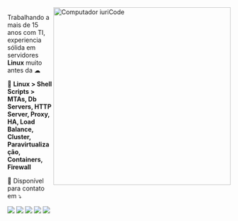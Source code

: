 <img src="https://raw.githubusercontent.com/MicaelliMedeiros/micaellimedeiros/master/image/computer-illustration.png" min-width="400px" max-width="400px" width="400px" align="right" alt="Computador iuriCode">

<p align="left"> 
  Trabalhando a mais de 15 anos com TI, experiencia sólida em servidores <b>Linux</b> muito antes da ☁
</p>

<p align="left">
  🐧 <strong>Linux > Shell Scripts > MTAs, Db Servers, HTTP Server, Proxy, HA, Load Balance, Cluster, Paravirtualização, Containers, Firewall</strong>
</p>

<p align="left">
  💌 Disponível para contato em ⤵️
</p>

<p align="left">
  <a href="mailto:eduardo@miliorini.com.br" alt="Gmail">
  <img src="https://img.shields.io/badge/-Gmail-FF0000?style=flat-square&labelColor=FF0000&logo=gmail&logoColor=white&link=" /></a>

  <a href="#" alt="Linkedin">
  <img src="https://img.shields.io/badge/-Linkedin-0e76a8?style=flat-square&logo=Linkedin&logoColor=white&link=LINK-DO-SEU-LINKEDIN" /></a>

  <a href="https://api.whatsapp.com/send?phone=5547988357848" alt="WhatsApp">
  <img src="https://img.shields.io/badge/-WhatsApp-25d366?style=flat-square&labelColor=25d366&logo=whatsapp&logoColor=white&link=" /></a>

  <a href="#" alt="Facebook">
  <img src="https://img.shields.io/badge/-Facebook-3b5998?style=flat-square&labelColor=3b5998&logo=facebook&logoColor=white&link=LINK-DO-SEU-FACEBOOK" /></a>

  <a href="https://www.instagram.com/eduar.do.mi/" alt="Instagram">
  <img src="https://img.shields.io/badge/-Instagram-DF0174?style=flat-square&labelColor=DF0174&logo=instagram&logoColor=white&link=" /></a>
</p>  
